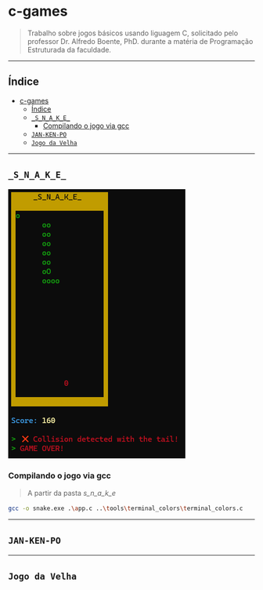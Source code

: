# c-games

>Trabalho sobre jogos básicos usando liguagem C, solicitado pelo professor Dr. Alfredo Boente, PhD. durante a matéria de Programação Estruturada da faculdade.

---

## Índice

- [c-games](#c-games)
  - [Índice](#índice)
  - [`_S_N_A_K_E_`](#_s_n_a_k_e_)
    - [Compilando o jogo via gcc](#compilando-o-jogo-via-gcc)
  - [`JAN-KEN-PO`](#jan-ken-po)
  - [`Jogo da Velha`](#jogo-da-velha)

---

## `_S_N_A_K_E_`

![snake game](./assets/_s_n_a_k_e_.png)

### Compilando o jogo via gcc

> A partir da pasta _s_n_a_k_e_

```bash
gcc -o snake.exe .\app.c ..\tools\terminal_colors\terminal_colors.c
```

---

## `JAN-KEN-PO`

---

## `Jogo da Velha`
